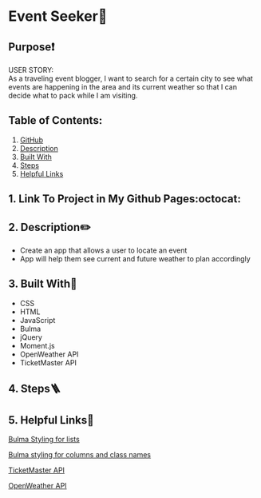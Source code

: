 # Event Seeker:round_pushpin:

## Purpose❗
USER STORY: <br>
As a traveling event blogger, I want to search for a certain city to
see what events are happening in the area
and its current weather so that I can decide what to pack while I am visiting.

   ## Table of Contents:
1. [ GitHub ](#link-to-my-page)
2. [ Description ](#desc)
3. [ Built With ](#built-with)
4. [ Steps ](#steps)
5. [ Helpful Links ](#help)

 <a name="link-to-my-page"></a>
 ## 1. Link To Project in My Github Pages:octocat:

 <a name="desc"></a>
## 2. Description✏️
 * Create an app that allows a user to locate an event
 * App will help them see current and future weather to plan accordingly


<a name="built-with"></a>
## 3. Built With🔨
 * CSS
 * HTML
 * JavaScript
 * Bulma
 * jQuery
 * Moment.js
 * OpenWeather API
 * TicketMaster API

  <a name="steps"></a>
 ## 4. Steps:ladder:

 <a name="help"></a>
  ## 5. Helpful Links:link:

[Bulma Styling for lists](https://www.geeksforgeeks.org/bulma-list/)

[Bulma styling for columns and class names](https://bulma.io/documentation/columns/sizes/)

[TicketMaster API](https://developer.ticketmaster.com/products-and-docs/apis/getting-started/)

[OpenWeather API](https://openweathermap.org/api)
